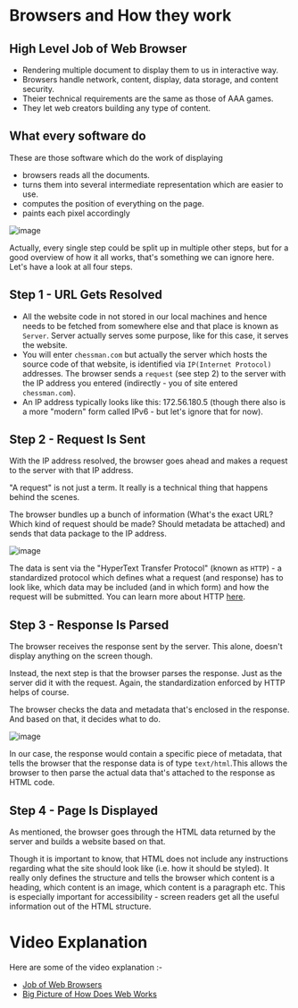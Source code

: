 # Browsers and How they work

## High Level Job of Web Browser

- Rendering multiple document to display them to us in interactive way.
- Browsers handle network, content, display, data storage, and content security.
- Theier technical requirements are the same as those of AAA games.
- They let web creators building any type of content.

## What every software do

These are those software which do the work of displaying

- browsers reads all the documents.
- turns them into several intermediate representation which are easier to use.
- computes the position of everything on the page.
- paints each pixel accordingly


![image](https://user-images.githubusercontent.com/71754779/138802410-6b672d2b-b1dc-4e24-b864-68c2e4269aee.png)

Actually, every single step could be split up in multiple other steps, but for a good overview of how it all works, that's something we can ignore here. Let's have a look at all four steps.

## Step 1 - URL Gets Resolved

- All the website code in not stored in our local machines and hence needs to be fetched from somewhere else and that place is known as `Server`. Server actually serves some purpose, like for this case, it serves the website.
- You will enter `chessman.com` but actually the server which hosts the source code of that website, is identified via `IP(Internet Protocol)` addresses. The browser sends a `request` (see step 2) to the server with the IP address you entered (indirectly - you of site entered `chessman.com`).
- An IP address typically looks like this: 172.56.180.5 (though there also is a more "modern" form called IPv6 - but let's ignore that for now).

## Step 2 - Request Is Sent

With the IP address resolved, the browser goes ahead and makes a request to the server with that IP address.

"A request" is not just a term. It really is a technical thing that happens behind the scenes.

The browser bundles up a bunch of information (What's the exact URL? Which kind of request should be made? Should metadata be attached) and sends that data package to the IP address.

![image](https://user-images.githubusercontent.com/71754779/138806154-2114625e-485e-4240-8411-4a2fdf4f9da2.png)

The data is sent via the "HyperText Transfer Protocol" (known as `HTTP`) - a standardized protocol which defines what a request (and response) has to look like, which data may be included (and in which form) and how the request will be submitted. You can learn more about HTTP [here](https://github.com/mohitmishra786/Full-Stack-Web-Development/blob/main/Frontend/HTTP.md).

## Step 3 - Response Is Parsed

The browser receives the response sent by the server. This alone, doesn't display anything on the screen though.

Instead, the next step is that the browser parses the response. Just as the server did it with the request. Again, the standardization enforced by HTTP helps of course.

The browser checks the data and metadata that's enclosed in the response. And based on that, it decides what to do.

![image](https://user-images.githubusercontent.com/71754779/138806529-438e6066-65a6-4ec6-9859-6a2a461d90b8.png)

In our case, the response would contain a specific piece of metadata, that tells the browser that the response data is of type `text/html`.This allows the browser to then parse the actual data that's attached to the response as HTML code.

## Step 4 - Page Is Displayed

As mentioned, the browser goes through the HTML data returned by the server and builds a website based on that.

Though it is important to know, that HTML does not include any instructions regarding what the site should look like (i.e. how it should be styled). It really only defines the structure and tells the browser which content is a heading, which content is an image, which content is a paragraph etc. This is especially important for accessibility - screen readers get all the useful information out of the HTML structure.

# Video Explanation

Here are some of the video explanation :-

- [Job of Web Browsers](https://www.youtube.com/watch?v=uE3UPEK26U0)
- [Big Picture of How Does Web Works](https://www.youtube.com/watch?v=hJHvdBlSxug)
